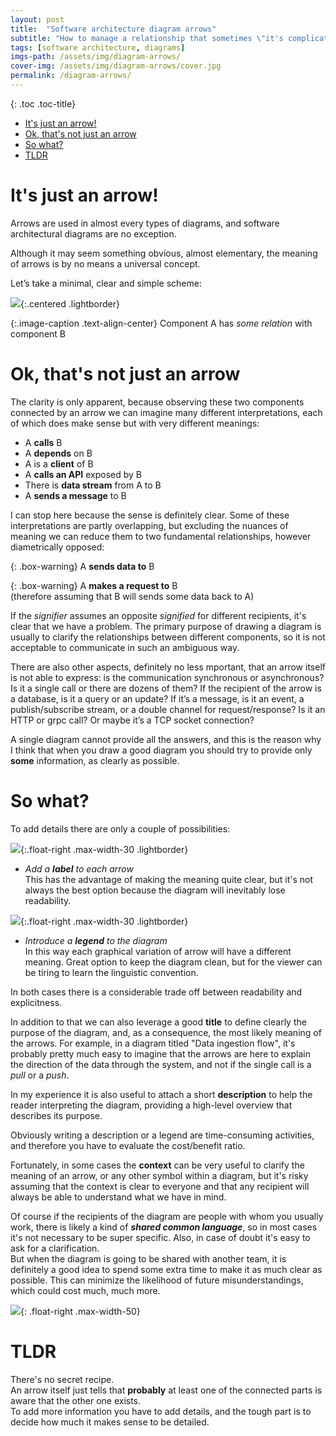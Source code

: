 ```yaml
---
layout: post
title:  "Software architecture diagram arrows"
subtitle: "How to manage a relationship that sometimes \"it's complicated\""
tags: [software architecture, diagrams]
imgs-path: /assets/img/diagram-arrows/
cover-img: /assets/img/diagram-arrows/cover.jpg
permalink: /diagram-arrows/
---
```


{: .toc .toc-title}
- [It's just an arrow!](#its-just-an-arrow)
- [Ok, that's not just an arrow](#ok-thats-not-just-an-arrow)
- [So what?](#so-what)
- [TLDR](#tldr)


# It's just an arrow!

Arrows are used in almost every types of diagrams, and software architectural diagrams are no exception.

Although it may seem something obvious, almost elementary, the meaning of arrows is by no means a universal concept.

Let’s take a minimal, clear and simple scheme:

![]({{page.imgs-path}}ab.jpg){:.centered .lightborder}

{:.image-caption .text-align-center}
Component A has *some relation* with component B


# Ok, that's not just an arrow

The clarity is only apparent, because observing these two components connected by an arrow we can imagine many different interpretations, each of which does make sense but with very different meanings:

- A **calls** B
- A **depends** on B
- A is a **client** of B
- A **calls an API** exposed by B
- There is **data stream** from A to B
- A **sends a message** to B

I can stop here because the sense is definitely clear. Some of these interpretations are partly overlapping, but excluding the nuances of meaning we can reduce them to two fundamental relationships, however diametrically opposed:

{: .box-warning}
A **sends data to** B

{: .box-warning}
A **makes a request to** B  
(therefore assuming that B will sends some data back to A)

If the *signifier* assumes an opposite *signified* for different recipients, it's clear that we have a problem. The primary purpose of drawing a diagram is usually to clarify the relationships between different components, so it is not acceptable to communicate in such an ambiguous way.

There are also other aspects, definitely no less mportant, that an arrow itself is not able to express: is the communication synchronous or asynchronous? Is it a single call or there are dozens of them? If the recipient of the arrow is a database, is it a query or an update? If it’s a message, is it an event, a publish/subscribe stream, or a double channel for request/response? Is it an HTTP or grpc call? Or maybe it’s a TCP socket connection?

A single diagram cannot provide all the answers, and this is the reason why I think that when you draw a good diagram you should try to provide only **some** information, as clearly as possible.

# So what?

To add details there are only a couple of possibilities:

![]({{page.imgs-path}}labels.jpg){:.float-right .max-width-30 .lightborder}
- *Add a **label** to each arrow*  
This has the advantage of making the meaning quite clear, but it's not always the best option because the diagram will inevitably lose readability.

![]({{page.imgs-path}}legend.jpg){:.float-right .max-width-30 .lightborder}
- *Introduce a **legend** to the diagram*  
In this way each graphical variation of arrow will have a different meaning. Great option to keep the diagram clean, but for the viewer can be tiring to learn the linguistic convention.

In both cases there is a considerable trade off between readability and explicitness.

In addition to that we can also leverage a good **title** to define clearly the purpose of the diagram, and, as a consequence, the most likely meaning of the arrows.
For example, in a diagram titled "Data ingestion flow", it's probably pretty much easy to imagine that the arrows are here to explain the direction of the data through the system, and not if the single call is a *pull* or a *push*.

In my experience it is also useful to attach a short **description** to help the reader interpreting the diagram, providing a high-level overview that describes its purpose.

Obviously writing a description or a legend are time-consuming activities, and therefore you have to evaluate the cost/benefit ratio.

Fortunately, in some cases the **context** can be very useful to clarify the meaning of an arrow, or any other symbol within a diagram, but it's risky assuming that the context is clear to everyone and that any recipient will always be able to understand what we have in mind.

Of course if the recipients of the diagram are people with whom you usually work, there is likely a kind of ***shared common language***, so in most cases it's not necessary to be super specific. Also, in case of doubt it's easy to ask for a clarification.  
But when the diagram is going to be shared with another team, it is definitely a good idea to spend some extra time to make it as much clear as possible. This can minimize the likelihood of future misunderstandings, which could cost much, much more.

![]({{page.imgs-path}}prehistoric.jpg){: .float-right .max-width-50}

# TLDR
There's no secret recipe.  
An arrow itself just tells that **probably** at least one of the connected parts is aware that the other one exists.  
To add more information you have to add details, and the tough part is to decide how much it makes sense to be detailed.